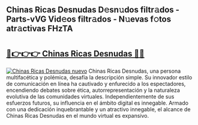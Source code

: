 ## Chinas Ricas Desnudas D𝚎sn𝚞dos filtr𝚊dos - Parts-vVG Vid𝚎os filtr𝚊dos - N𝚞evas f𝚘tos atr𝚊ctivas FHzTA

# <h2><a href="http://mbaeei.tromn.icu/?c=Chinas+Ricas+Desnudas">🔗👉👉👉 Chinas Ricas Desnudas 🔗🔗</a></h2>

[![Chinas Ricas Desnudas nuevo](https://i.imgur.com/pEAQMta.gif)](http://mbaeei.tromn.icu/?c=Chinas+Ricas+Desnudas)
Chinas Ricas Desnudas, una persona multifacética y polémica, desafía la descripción simple. Su innovador estilo de comunicación en línea ha cautivado y enfurecido a los espectadores, encendiendo debates sobre ética, autorrepresentación y la naturaleza evolutiva de las comunidades virtuales. Independientemente de sus esfuerzos futuros, su influencia en el ámbito digital es innegable. Armado con una dedicación inquebrantable y un atractivo innegable, el alcance de Chinas Ricas Desnudas en el mundo virtual es expansivo.
